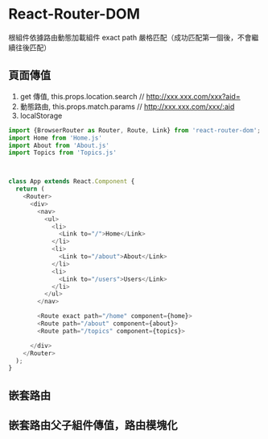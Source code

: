 # React-Router-DOM

根組件依據路由動態加載組件
exact path 嚴格匹配（成功匹配第一個後，不會繼續往後匹配）

## 頁面傳值

1. get 傳值, this.props.location.search // http://xxx.xxx.com/xxx?aid=
2. 動態路由, this.props.match.params // http://xxx.xxx.com/xxx/:aid
3. localStorage

```js
import {BrowserRouter as Router, Route, Link} from 'react-router-dom';
import Home from 'Home.js'
import About from 'About.js'
import Topics from 'Topics.js'



class App extends React.Component {
  return (
    <Router>
      <div>
        <nav>
          <ul>
            <li>
              <Link to="/">Home</Link>
            </li>
            <li>
              <Link to="/about">About</Link>
            </li>
            <li>
              <Link to="/users">Users</Link>
            </li>
          </ul>
        </nav>

        <Route exact path="/home" component={home}>
        <Route path="/about" component={about}>
        <Route path="/topics" component={topics}>

      </div>
    </Router>
  );
}

```

## 嵌套路由

## 嵌套路由父子組件傳值，路由模塊化
